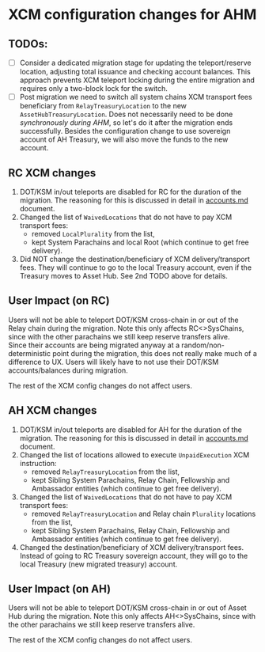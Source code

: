 # XCM configuration changes for AHM

## TODOs:
-[ ] Consider a dedicated migration stage for updating the teleport/reserve location, adjusting total
issuance and checking account balances. This approach prevents XCM teleport locking during the 
entire migration and requires only a two-block lock for the switch.
-[ ] Post migration we need to switch all system chains XCM transport fees beneficiary from
`RelayTreasuryLocation` to the new `AssetHubTreasuryLocation`. Does not necessarily need to be done
_synchronously during AHM_, so let's do it after the migration ends successfully. Besides the
configuration change to use sovereign account of AH Treasury, we will also move the funds to the new
account.

## RC XCM changes

1. DOT/KSM in/out teleports are disabled for RC for the duration of the migration. The reasoning for this
is discussed in detail in [accounts.md](./accounts.md) document.
2. Changed the list of `WaivedLocations` that do not have to pay XCM transport fees:
   - removed `LocalPlurality` from the list,
   - kept System Parachains and local Root (which continue to get free delivery).
3. Did NOT change the destination/beneficiary of XCM delivery/transport fees. They will continue to go
to the local Treasury account, even if the Treasury moves to Asset Hub. See 2nd TODO above for details.

## User Impact (on RC)

Users will not be able to teleport DOT/KSM cross-chain in or out of the Relay chain during the migration.
Note this only affects RC<>SysChains, since with the other parachains we still keep reserve transfers alive.  
Since their accounts are being migrated anyway at a random/non-deterministic point during the migration,
this does not really make much of a difference to UX. Users will likely have to not use their DOT/KSM
accounts/balances during migration.

The rest of the XCM config changes do not affect users.

## AH XCM changes

1. DOT/KSM in/out teleports are disabled for AH for the duration of the migration. The reasoning for this
   is discussed in detail in [accounts.md](./accounts.md) document.
2. Changed the list of locations allowed to execute `UnpaidExecution` XCM instruction:
    - removed `RelayTreasuryLocation` from the list,
    - kept Sibling System Parachains, Relay Chain, Fellowship and Ambassador entities (which continue to
      get free delivery).
3. Changed the list of `WaivedLocations` that do not have to pay XCM transport fees:
    - removed `RelayTreasuryLocation` and Relay chain `Plurality` locations from the list,
    - kept Sibling System Parachains, Relay Chain, Fellowship and Ambassador entities (which continue to
      get free delivery).
4. Changed the destination/beneficiary of XCM delivery/transport fees. Instead of going to RC Treasury
sovereign account, they will go to the local Treasury (new migrated treasury) account.

## User Impact (on AH)

Users will not be able to teleport DOT/KSM cross-chain in or out of Asset Hub during the migration.
Note this only affects AH<>SysChains, since with the other parachains we still keep reserve transfers alive.

The rest of the XCM config changes do not affect users.
